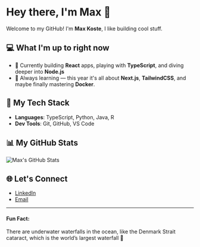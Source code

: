 # Hey there, I'm Max 👋

Welcome to my GitHub! I'm **Max Koste**, I like building cool stuff. 

## 💻 What I'm up to right now
- 🚀 Currently building **React** apps, playing with **TypeScript**, and diving deeper into **Node.js**
- 🌱 Always learning — this year it's all about **Next.js**, **TailwindCSS**, and maybe finally mastering **Docker**.
  
## 💪 My Tech Stack
- **Languages**: TypeScript, Python, Java, R
- **Dev Tools**: Git, GitHub, VS Code

## 📊 My GitHub Stats

![Max's GitHub Stats](https://github-readme-stats.vercel.app/api?username=maxkoste&show_icons=true&hide_title=true&hide=prs)


## 🌐 Let's Connect
- [LinkedIn](https://www.[linkedin.com/in/maxkoste/](https://www.linkedin.com/in/max-k-a74795b9/))
- [Email](mailto:maxkoste@gmail.com)

---

#### Fun Fact:
There are underwater waterfalls in the ocean, like the Denmark Strait cataract, which is the world’s largest waterfall 🌊
